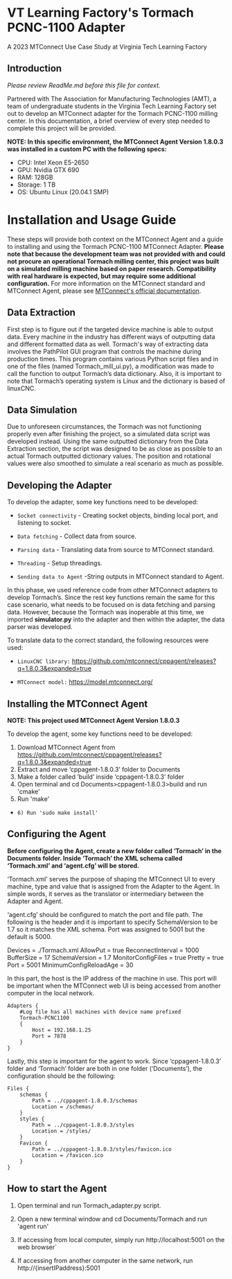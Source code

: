 # VT Learning Factory's Tormach PCNC-1100 Adapter

  

A 2023 MTConnect Use Case Study at Virginia Tech Learning Factory

  

## Introduction

*Please review ReadMe.md before this file for context.*

Partnered with The Association for Manufacturing Technologies (AMT), a team of undergraduate students in the Virginia Tech Learning Factory set out to develop an MTConnect adapter for the Tormach PCNC-1100 milling center. In this documentation, a brief overview of every step needed to complete this project will be provided.

  

**NOTE: In this specific environment, the MTConnect Agent Version 1.8.0.3 was installed in a custom PC with the following specs:**
- CPU: Intel Xeon E5-2650
- GPU: Nvidia GTX 690
- RAM: 128GB
- Storage: 1 TB
- OS: Ubuntu Linux (20.04.1 SMP)

  

# Installation and Usage Guide

These steps will provide both context on the MTConnect Agent and a guide to installing and using the Tormach PCNC-1100 MTConnect Adapter. **Please note that because the development team was not provided with and could not procure an operational Tormach milling center, this project was built on a simulated milling machine based on paper research.  Compatibility with real hardware is expected, but may require some additional configuration.** For more information on the MTConnect standard and MTConnect Agent, please see [MTConnect's official documentation](https://www.mtconnect.org/documents).

## Data Extraction

First step is to figure out if the targeted device machine is able to output data. Every machine in the industry has different ways of outputting data and different formatted data as well. Tormach's way of extracting data involves the PathPilot GUI program that controls the machine during production times. This program contains various Python script files and in one of the files (named Tormach_mill_ui.py), a modification was made to call the function to output Tormach’s data dictionary. Also, it is important to note that Tormach’s operating system is Linux and the dictionary is based of linuxCNC.

  

## Data Simulation

Due to unforeseen circumstances, the Tormach was not functioning properly even after finishing the project, so a simulated data script was developed instead. Using the same outputted dictionary from the Data Extraction section, the script was designed to be as close as possible to an actual Tormach outputted dictionary values. The position and rotational values were also smoothed to simulate a real scenario as much as possible.

  

## Developing the Adapter

To develop the adapter, some key functions need to be developed:

* `Socket connectivity` - Creating socket objects, binding local port, and listening to socket.

* `Data fetching` - Collect data from source.

* `Parsing data` - Translating data from source to MTConnect standard.

* `Threading` - Setup threadings.

* `Sending data to Agent` -String outputs in MTConnect standard to Agent.

  

In this phase, we used reference code from other MTConnect adapters to develop Tormach’s. Since the rest key functions remain the same for this case scenario, what needs to be focused on is data fetching and parsing data. However, because the Tormach was inoperable at this time, we imported **simulator.py** into the adapter and then within the adapter, the data parser was developed.

  

To translate data to the correct standard, the following resources were used:

* `LinuxCNC library:` https://github.com/mtconnect/cppagent/releases?q=1.8.0.3&expanded=true

  

* `MTConnect model:` https://model.mtconnect.org/

  

  
  

## Installing the MTConnect Agent

**NOTE: This project used MTConnect Agent Version 1.8.0.3**

  

To develop the agent, some key functions need to be developed:

1) Download MTConnect Agent from https://github.com/mtconnect/cppagent/releases?q=1.8.0.3&expanded=true
2) Extract and move ‘cppagent-1.8.0.3’ folder to Documents
3) Make a folder called ‘build’ inside ‘cppagent-1.8.0.3’ folder
4) Open terminal and cd Documents>cppagent-1.8.0.3>build and run 'cmake'
5) Run 'make'

* `6) Run 'sudo make install'`

  

## Configuring the Agent

**Before configuring the Agent, create a new folder called ‘Tormach’ in the Documents folder. Inside ‘Tormach’ the XML schema called ‘Tormach.xml’ and ‘agent.cfg’ will be stored.**

  

‘Tormach.xml’ serves the purpose of shaping the MTConnect UI to every machine, type and value that is assigned from the Adapter to the Agent. In simple words, it serves as the translator or intermediary between the Adapter and Agent.
  

‘agent.cfg’ should be configured to match the port and file path. The following is the header and it is important to specify SchemaVersion to be 1.7 so it matches the XML schema. Port was assigned to 5001 but the default is 5000.

  

Devices = ./Tormach.xml
AllowPut = true
ReconnectInterval = 1000
BufferSize = 17
SchemaVersion = 1.7
MonitorConfigFiles = true
Pretty = true
Port = 5001
MinimumConfigReloadAge = 30

  

In this part, the host is the IP address of the machine in use. This port will be important when the MTConnect web UI is being accessed from another computer in the local network.

  

	Adapters {
		#Log file has all machines with device name prefixed
		Tormach-PCNC1100
		{
			Host = 192.168.1.25
			Port = 7878
		}
	}

  

Lastly, this step is important for the agent to work. Since ‘cppagent-1.8.0.3’ folder and ‘Tormach’ folder are both in one folder (‘Documents’), the configuration should be the following:

  

	Files {
		schemas {
			Path = ../cppagent-1.8.0.3/schemas
			Location = /schemas/
		}
		styles {
			Path = ../cppagent-1.8.0.3/styles
			Location = /styles/
		}
		Favicon {
			Path = ../cppagent-1.8.0.3/styles/favicon.ico
            Location = /favicon.ico
        }
	}



## How to start the Agent

1) Open terminal and run Tormach_adapter.py script.

2) Open a new terminal window and cd Documents/Tormach and run 'agent run'

3) If accessing from local computer, simply run http://localhost:5001 on the web browser`
4) If accessing from another computer in the same network, run http://{insertIPaddress}:5001
